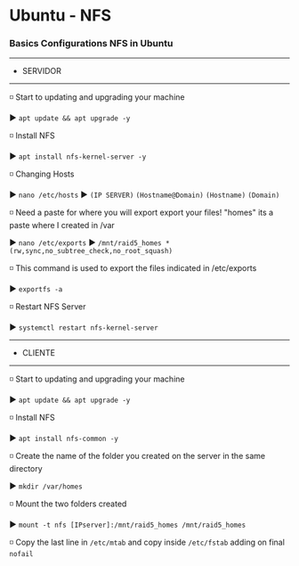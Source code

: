 # Ubuntu - NFS
### Basics Configurations NFS in Ubuntu 

************
* SERVIDOR 
************

◽ Start to updating and upgrading your machine 

  ▶️ `apt update && apt upgrade -y`
  
◽ Install NFS  

  ▶️ `apt install nfs-kernel-server -y`
  
◽ Changing Hosts

  ▶️ `nano /etc/hosts`
  ▶️ `(IP SERVER)` `(Hostname@Domain)` `(Hostname)` `(Domain)` 
  
◽ Need a paste for where you will export export your files! "homes" its a paste where I created in /var

  ▶️ `nano /etc/exports`
  ▶️ `/mnt/raid5_homes *(rw,sync,no_subtree_check,no_root_squash)` 


◽ This command is used to export the files indicated in /etc/exports
  
  ▶️ `exportfs -a`
  
◽ Restart NFS Server 

  ▶️ `systemctl restart nfs-kernel-server`
  
  
  
***********
* CLIENTE 
***********

◽ Start to updating and upgrading your machine

  ▶️ `apt update && apt upgrade -y`
  
◽ Install NFS
  
  ▶️ `apt install nfs-common -y`
  
◽ Create the name of the folder you created on the server in the same directory 

  ▶️ `mkdir /var/homes`
  
◽  Mount the two folders created 

  ▶️ `mount -t nfs [IPserver]:/mnt/raid5_homes /mnt/raid5_homes`
  
◽  Copy the last line in `/etc/mtab` and copy inside `/etc/fstab` adding on final `nofail`
